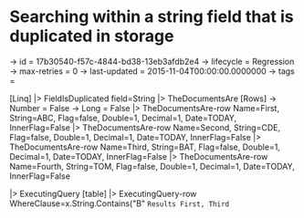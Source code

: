 # Searching within a string field that is duplicated in storage

-> id = 17b30540-f57c-4844-bd38-13eb3afdb2e4
-> lifecycle = Regression
-> max-retries = 0
-> last-updated = 2015-11-04T00:00:00.0000000
-> tags = 

[Linq]
|> FieldIsDuplicated field=String
|> TheDocumentsAre
    [Rows]
    -> Number = False
    -> Long = False
    |> TheDocumentsAre-row Name=First, String=ABC, Flag=false, Double=1, Decimal=1, Date=TODAY, InnerFlag=False
    |> TheDocumentsAre-row Name=Second, String=CDE, Flag=false, Double=1, Decimal=1, Date=TODAY, InnerFlag=False
    |> TheDocumentsAre-row Name=Third, String=BAT, Flag=false, Double=1, Decimal=1, Date=TODAY, InnerFlag=False
    |> TheDocumentsAre-row Name=Fourth, String=TOM, Flag=false, Double=1, Decimal=1, Date=TODAY, InnerFlag=False

|> ExecutingQuery
    [table]
    |> ExecutingQuery-row WhereClause=x.String.Contains("B"
    ``` Results
    First, Third
    ```


~~~
